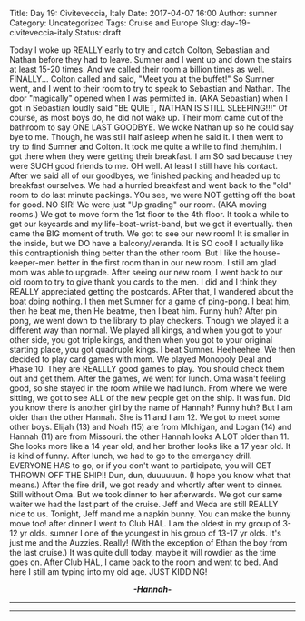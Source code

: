 Title: Day 19: Civiteveccia, Italy
Date: 2017-04-07 16:00
Author: sumner
Category: Uncategorized
Tags: Cruise and Europe
Slug: day-19-civiteveccia-italy
Status: draft

Today I woke up REALLY early to try and catch Colton, Sebastian and
Nathan before they had to leave. Sumner and I went up and down the
stairs at least 15-20 times. And we called their room a billion times as
well. FINALLY... Colton called and said, "Meet you at the buffet!" So
Sumner went, and I went to their room to try to speak to Sebastian and
Nathan. The door "magically" opened when I was permitted in. (AKA
Sebastian) when I got in Sebastian loudly said "BE QUIET, NATHAN IS
STILL SLEEPING!!!" Of course, as most boys do, he did not wake up. Their
mom came out of the bathroom to say ONE LAST GOODBYE. We woke Nathan up
so he could say bye to me. Though, he was still half asleep when he said
it. I then went to try to find Sumner and Colton. It took me quite a
while to find them/him. I got there when they were getting their
breakfast. I am SO sad because they were SUCH good friends to me. OH
well. At least I still have his contact. After we said all of our
goodbyes, we finished packing and headed up to breakfast ourselves. We
had a hurried breakfast and went back to the "old" room to do last
minute packings. YOu see, we were NOT getting off the boat for good. NO
SIR! We were just "Up grading" our room. (AKA moving rooms.) We got to
move form the 1st floor to the 4th floor. It took a while to get our
keycards and my life-boat-wrist-band, but we got it eventually. then
came the BIG moment of truth. We got to see our new room! It is smaller
in the inside, but we DO have a balcony/veranda. It is SO cool! I
actually like this contraptionish thing better than the other room. But
I like the house-keeper-men better in the first room than in our new
room. I still am glad mom was able to upgrade. After seeing our new
room, I went back to our old room to try to give thank you cards to the
men. I did and I think they REALLY appreciated getting the postcards.
AFter that, I wandered about the boat doing nothing. I then met Sumner
for a game of ping-pong. I beat him, then he beat me, then He beatme,
then I beat him. Funny huh? After pin pong, we went down to the library
to play checkers. Though we played it a different way than normal. We
played all kings, and when you got to your other side, you got triple
kings, and then when you got to your original starting place, you got
quadruple kings. I beat Sumner. Heeheehee. We then decided to play card
games with mom. We played Monopoly Deal and Phase 10. They are REALLLY
good games to play. You should check them out and get them. After the
games, we went for lunch. Oma wasn't feeling good, so she stayed in the
room while we had lunch. From where we were sitting, we got to see ALL
of the new people get on the ship. It was fun. Did you know there is
another girl by the name of Hannah? Funny huh? But I am older than the
other Hannah. She is 11 and I am 12. We got to meet some other boys.
Elijah (13) and Noah (15) are from MIchigan, and Logan (14) and Hannah
(11) are from Missouri. the other Hannah looks A LOT older than 11. She
looks more like a 14 year old, and her brother looks like a 17 year old.
It is kind of funny. After lunch, we had to go to the emergancy drill.
EVERYONE HAS to go, or if you don't want to participate, you will GET
THROWN OFF THE SHIP!! Dun, dun, duuuuuun. (I hope you know what that
means.) After the fire drill, we got ready and whortly after went to
dinner. Still without Oma. But we took dinner to her afterwards. We got
our same waiter we had the last part of the cruise. Jeff and Weda are
still REALLY nice to us. Tonight, Jeff mand me a napkin bunny. You can
make the bunny move too! after dinner I went to Club HAL. I am the
oldest in my group of 3-12 yr olds. sumner I one of the youngest in his
group of 13-17 yr olds. It's just me and the Auzzies. Really! (With the
exception of Ethan the boy from the last cruise.) It was quite dull
today, maybe it will rowdier as the time goes on. After Club HAL, I came
back to the room and went to bed. And here I still am typing into my old
age. JUST KIDDING!

  

<div align="CENTER">

***-Hannah-***

</div>

***  
***
